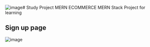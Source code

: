![image](https://github.com/Medamine-Bahassou/Study-Project-MERN-ECOMMERCE/assets/146652318/d9afdcf7-cb14-43f2-b84f-f6949e515554)# Study Project MERN ECOMMERCE
MERN Stack Project for learning

## Sign up page 
![image](https://github.com/Medamine-Bahassou/Study-Project-MERN-ECOMMERCE/assets/146652318/ac18c6e7-90fb-4e35-abab-d93a259d4ef1)
